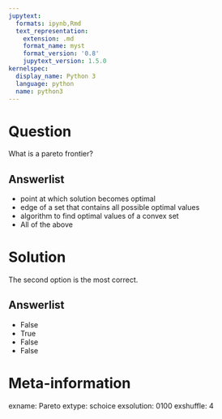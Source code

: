 ```yaml
---
jupytext:
  formats: ipynb,Rmd
  text_representation:
    extension: .md
    format_name: myst
    format_version: '0.8'
    jupytext_version: 1.5.0
kernelspec:
  display_name: Python 3
  language: python
  name: python3
---
```


Question
========
What is a pareto frontier?

Answerlist
----------
* point at which solution becomes optimal
* edge of a set that contains all possible optimal values
* algorithm to find optimal values of a convex set
* All of the above


Solution
========
The second option is the most correct.

Answerlist
----------
* False
* True
* False
* False


Meta-information
================
exname: Pareto
extype: schoice
exsolution: 0100
exshuffle: 4
